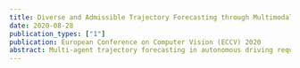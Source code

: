 ```yaml
---
title: Diverse and Admissible Trajectory Forecasting through Multimodal Context Understanding
date: 2020-08-28
publication_types: ["1"]
publication: European Conference on Computer Vision (ECCV) 2020
abstract: Multi-agent trajectory forecasting in autonomous driving requires an agent to accurately anticipate the behaviors of the surrounding vehicles and pedestrians, for safe and reliable decision-making. Due to partial observability in these dynamical scenes, directly obtaining the posterior distribution over future agent trajectories remains a challenging problem. In realistic embodied environments, each agent’s future trajectories should be both diverse since multiple plausible sequences of actions can be used to reach its intended goals, and admissible since they must obey physical constraints and stay in drivable areas. In this paper, we propose a model that synthesizes multiple input signals from the multimodal world—the environment’s scene context and interactions between multiple surrounding agents—to best model all diverse and admissible trajectories. We compare our model with strong baselines and ablations across two public datasets and show a significant performance improvement over previous state-of-the-art methods. Lastly, we offer new metrics incorporating admissibility criteria to further study and evaluate the diversity of predictions. 
---
```

